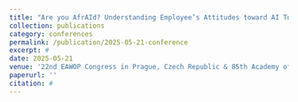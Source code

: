 ```yaml
---
title: "Are you AfrAId? Understanding Employee’s Attitudes toward AI Tools at Work"
collection: publications
category: conferences
permalink: /publication/2025-05-21-conference
excerpt: #
date: 2025-05-21
venue: '22nd EAWOP Congress in Prague, Czech Republic & 85th Academy of Management Annual Meeting in Copenhagen, Denmark'
paperurl: ''
citation: #
---
```

